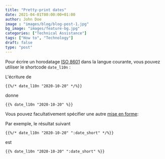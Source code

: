 ```yaml
---
title: "Pretty-print dates"
date: 2021-04-01T00:00:00+01:00
author: John Doe
image : "images/blog/blog-post-1.jpg"
bg_image: "images/feature-bg.jpg"
categories: ["Technical Assistance"]
tags: ["How to", "Technology"]
draft: false
type: "post"
---
```



Pour écrire un horodatage [ISO 8601](https://en.wikipedia.org/wiki/ISO_8601) dans la langue courante, vous pouvez utiliser le shortcode `date_l10n` :

L'écriture de

```
{{%/* date_l10n "2020-10-20" */%}}
```

donne

```
{{% date_l10n "2020-10-20" %}}
```

Vous pouvez facultativement spécifier une autre [mise en forme](https://gohugo.io/functions/dateformat/#datetime-formatting-layouts):

Par exemple, le résultat suivant

```
{{%/* date_l10n "2020-10-20" ":date_short" */%}}
```

est

```
{{% date_l10n "2020-10-20" ":date_short" %}}
```

